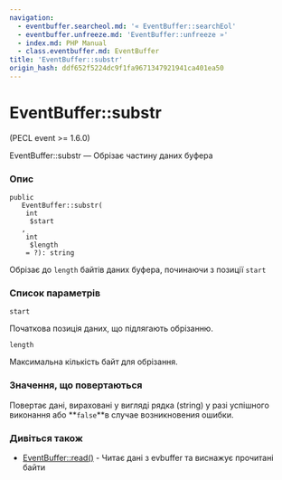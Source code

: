 ```yaml
---
navigation:
  - eventbuffer.searcheol.md: '« EventBuffer::searchEol'
  - eventbuffer.unfreeze.md: 'EventBuffer::unfreeze »'
  - index.md: PHP Manual
  - class.eventbuffer.md: EventBuffer
title: 'EventBuffer::substr'
origin_hash: ddf652f5224dc9f1fa9671347921941ca401ea50
---
```

# EventBuffer::substr

(PECL event >= 1.6.0)

EventBuffer::substr — Обрізає частину даних буфера

### Опис

```methodsynopsis
public
   EventBuffer::substr(
    int
     $start
   , 
    int
     $length
    = ?): string
```

Обрізає до `length` байтів даних буфера, починаючи з позиції `start`

### Список параметрів

`start`

Початкова позиція даних, що підлягають обрізанню.

`length`

Максимальна кількість байт для обрізання.

### Значення, що повертаються

Повертає дані, вираховані у вигляді рядка (string) у разі успішного виконання або \*\*`false`\*\*в случае возникновения ошибки.

### Дивіться також

-   [EventBuffer::read()](eventbuffer.read.md) \- Читає дані з evbuffer та виснажує прочитані байти

